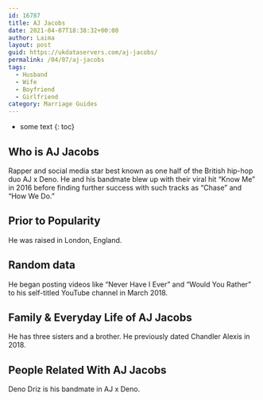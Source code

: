 ```yaml
---
id: 16787
title: AJ Jacobs
date: 2021-04-07T18:38:32+00:00
author: Laima
layout: post
guid: https://ukdataservers.com/aj-jacobs/
permalink: /04/07/aj-jacobs
tags:
  - Husband
  - Wife
  - Boyfriend
  - Girlfriend
category: Marriage Guides
---
```


* some text
{: toc}


## Who is AJ Jacobs
                  
                  
                  
Rapper and social media star best known as one half of the British hip-hop duo AJ x Deno. He and his bandmate blew up with their viral hit &#8220;Know Me&#8221; in 2016 before finding further success with such tracks as &#8220;Chase&#8221; and &#8220;How We Do.&#8221; 
                  
              
            
              
            
                
                
                
## Prior to Popularity
                  
                  
                  
He was raised in London, England. 
                  
              
            
              
            
                
                
                
## Random data
                  
                  
                  
He began posting videos like &#8220;Never Have I Ever&#8221; and &#8220;Would You Rather&#8221; to his self-titled YouTube channel in March 2018. 
                  
              
            
              
            
                
                
                
## Family & Everyday Life of AJ Jacobs
                  
                  
                  
He has three sisters and a brother. He previously dated Chandler Alexis in 2018.
                  
              
            
              
            
                
                
                
## People Related With AJ Jacobs
                  
                  
                  
Deno Driz is his bandmate in AJ x Deno. 
                  
              
            
              
            
                
              
            
              
              
            
            
              
            
          
          
          
